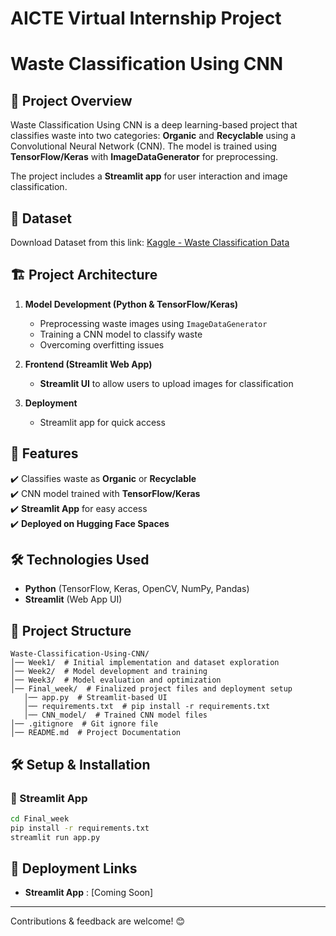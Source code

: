 # AICTE Virtual Internship Project

# Waste Classification Using CNN

## 📌 Project Overview

Waste Classification Using CNN is a deep learning-based project that classifies waste into two categories: **Organic** and **Recyclable** using a Convolutional Neural Network (CNN). The model is trained using **TensorFlow/Keras** with **ImageDataGenerator** for preprocessing.

The project includes a **Streamlit app** for user interaction and image classification.

## 📌 Dataset

Download Dataset from this link: [Kaggle - Waste Classification Data](https://www.kaggle.com/datasets/techsash/waste-classification-data)

## 🏗 Project Architecture

1. **Model Development (Python & TensorFlow/Keras)**

   - Preprocessing waste images using `ImageDataGenerator`
   - Training a CNN model to classify waste
   - Overcoming overfitting issues

2. **Frontend (Streamlit Web App)**

   - **Streamlit UI** to allow users to upload images for classification

3. **Deployment**

   - Streamlit app for quick access

## 🚀 Features

✔️ Classifies waste as **Organic** or **Recyclable**\
✔️ CNN model trained with **TensorFlow/Keras**\
✔️ **Streamlit App** for easy access\
✔️ **Deployed on Hugging Face Spaces**

## 🛠 Technologies Used

- **Python** (TensorFlow, Keras, OpenCV, NumPy, Pandas)
- **Streamlit** (Web App UI)

## 📂 Project Structure

```
Waste-Classification-Using-CNN/
│── Week1/  # Initial implementation and dataset exploration
│── Week2/  # Model development and training
│── Week3/  # Model evaluation and optimization
│── Final_week/  # Finalized project files and deployment setup
   │── app.py  # Streamlit-based UI
   │── requirements.txt  # pip install -r requirements.txt
   │── CNN_model/  # Trained CNN model files
│── .gitignore  # Git ignore file
│── README.md  # Project Documentation
```

## 🛠 Setup & Installation

### 🔹 Streamlit App

```bash
cd Final_week
pip install -r requirements.txt
streamlit run app.py
```

## 📌 Deployment Links

- **Streamlit App** : [Coming Soon]

---

Contributions & feedback are welcome! 😊

